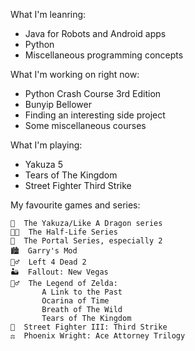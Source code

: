 What I'm leanring:
 - Java for Robots and Android apps
 - Python
 - Miscellaneous programming concepts

What I'm working on right now:
 - Python Crash Course 3rd Edition
 - Bunyip Bellower
 - Finding an interesting side project
 - Some miscellaneous courses

What I'm playing:
 - Yakuza 5
 - Tears of The Kingdom
 - Street Fighter Third Strike

My favourite games and series:
 ```
👊  The Yakuza/Like A Dragon series
👨‍🔬  The Half-Life Series
🤖  The Portal Series, especially 2
🏙  Garry's Mod
🧟‍♂️  Left 4 Dead 2
🏜  Fallout: New Vegas
🧝‍♂️  The Legend of Zelda:
        A Link to the Past
        Ocarina of Time
        Breath of The Wild
        Tears of The Kingdom
🤼  Street Fighter III: Third Strike
⚖️  Phoenix Wright: Ace Attorney Trilogy
```
